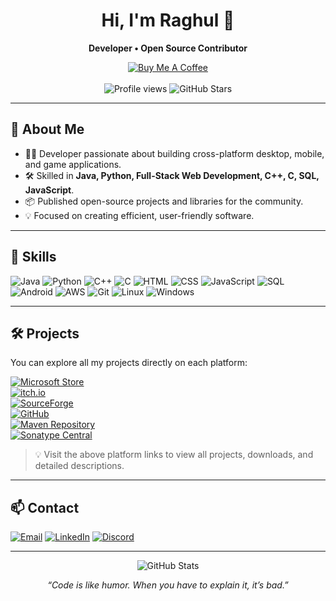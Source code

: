 <h1 align="center">Hi, I'm Raghul 👋</h1>
<p align="center">
  <b>Developer • Open Source Contributor</b>
</p>

<p align="center">
  <a href="https://buymeacoffee.com/raghultech">
    <img src="https://img.shields.io/badge/Buy%20Me%20A%20Coffee-FFDD00?style=for-the-badge&logo=buy-me-a-coffee&logoColor=black" alt="Buy Me A Coffee" />
  </a>
  <br><br>
  <img src="https://komarev.com/ghpvc/?username=raghul-tech&style=for-the-badge" alt="Profile views" />
  <img src="https://img.shields.io/github/stars/raghul-tech?style=for-the-badge" alt="GitHub Stars" />
</p>

---

## 🚀 About Me

- 👨‍💻 Developer passionate about building cross-platform desktop, mobile, and game applications.
- 🛠️ Skilled in **Java, Python, Full-Stack Web Development, C++, C, SQL, JavaScript**.
- 📦 Published open-source projects and libraries for the community.
- 💡 Focused on creating efficient, user-friendly software.

---

## 🌟 Skills

![Java](https://img.shields.io/badge/Java-ED8B00?style=for-the-badge&logo=java&logoColor=white)
![Python](https://img.shields.io/badge/Python-3776AB?style=for-the-badge&logo=python&logoColor=white)
![C++](https://img.shields.io/badge/C++-00599C?style=for-the-badge&logo=cplusplus&logoColor=white)
![C](https://img.shields.io/badge/C-00599C?style=for-the-badge&logo=c&logoColor=white)
![HTML](https://img.shields.io/badge/HTML5-E34F26?style=for-the-badge&logo=html5&logoColor=white)
![CSS](https://img.shields.io/badge/CSS3-1572B6?style=for-the-badge&logo=css3&logoColor=white)
![JavaScript](https://img.shields.io/badge/JavaScript-F7DF1E?style=for-the-badge&logo=javascript&logoColor=black)
![SQL](https://img.shields.io/badge/SQL-4479A1?style=for-the-badge&logo=mysql&logoColor=white)
![Android](https://img.shields.io/badge/Android-3DDC84?style=for-the-badge&logo=android&logoColor=white)
![AWS](https://img.shields.io/badge/AWS-232F3E?style=for-the-badge&logo=amazon-aws&logoColor=white)
![Git](https://img.shields.io/badge/Git-F05032?style=for-the-badge&logo=git&logoColor=white)
![Linux](https://img.shields.io/badge/Linux-FCC624?style=for-the-badge&logo=linux&logoColor=black)
![Windows](https://img.shields.io/badge/Windows-0078D6?style=for-the-badge&logo=windows&logoColor=white)

---

## 🛠️ Projects

You can explore all my projects directly on each platform:  

[![Microsoft Store](https://img.shields.io/badge/Microsoft%20Store-0078D6?style=for-the-badge&logo=microsoft&logoColor=white)](https://apps.microsoft.com/search/publisher?name=Raghul-tech&hl=en-GB&gl=IN)  
[![itch.io](https://img.shields.io/badge/itch.io-FA5C5C?style=for-the-badge&logo=itch-io&logoColor=white)](https://raghul-tech.itch.io/)  
[![SourceForge](https://img.shields.io/badge/SourceForge-F88C00?style=for-the-badge&logo=sourceforge&logoColor=white)](https://sourceforge.net/u/raghul-tech/profile)  
[![GitHub](https://img.shields.io/badge/GitHub-181717?style=for-the-badge&logo=github&logoColor=white)](https://github.com/raghul-tech?tab=repositories)  
[![Maven Repository](https://img.shields.io/badge/Maven%20Repo-4E53B0?style=for-the-badge&logo=apache-maven&logoColor=white)](https://mvnrepository.com/artifact/io.github.raghul-tech)  
[![Sonatype Central](https://img.shields.io/badge/Sonatype%20Central-4E53B0?style=for-the-badge&logo=apache-maven&logoColor=white)](https://central.sonatype.com/search?namespace=io.github.raghul-tech)

> 💡 Visit the above platform links to view all projects, downloads, and detailed descriptions.

---

## 📫 Contact

[![Email](https://img.shields.io/badge/Email-Contact-red?style=for-the-badge&logo=gmail&logoColor=white)](mailto:raghultech.app@gmail.com)
[![LinkedIn](https://img.shields.io/badge/LinkedIn-raghul--john--r-blue?style=for-the-badge&logo=linkedin&logoColor=white)](https://www.linkedin.com/in/raghuljohn/)
[![Discord](https://img.shields.io/badge/Discord-Join%20Server-5865F2?style=for-the-badge&logo=discord&logoColor=white)](https://discord.gg/HV52xFntYb)

---

<p align="center">
  <img src="https://github-readme-stats.vercel.app/api?username=raghul-tech&show_icons=true&theme=radical" alt="GitHub Stats" />
</p>

<p align="center">
  <i>“Code is like humor. When you have to explain it, it’s bad.”</i>
</p>
